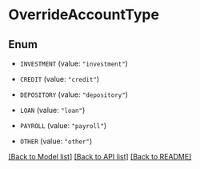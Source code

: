 # OverrideAccountType

## Enum


* `INVESTMENT` (value: `"investment"`)

* `CREDIT` (value: `"credit"`)

* `DEPOSITORY` (value: `"depository"`)

* `LOAN` (value: `"loan"`)

* `PAYROLL` (value: `"payroll"`)

* `OTHER` (value: `"other"`)


[[Back to Model list]](../README.md#documentation-for-models) [[Back to API list]](../README.md#documentation-for-api-endpoints) [[Back to README]](../README.md)


